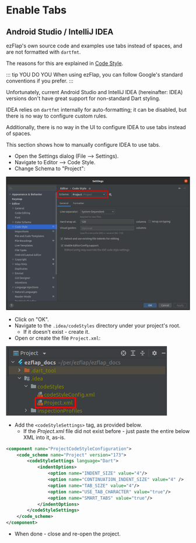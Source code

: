 
# Enable Tabs
## Android Studio / IntelliJ IDEA
ezFlap's own source code and examples use tabs instead of spaces, and are not formatted with `dartfmt`.

The reasons for this are explained in [Code Style](/misc/code-style/code-style.html).

::: tip YOU DO YOU
When using ezFlap, you can follow Google's standard conventions if you prefer.
:::

Unfortunately, current Android Studio and IntelliJ IDEA (hereinafter: IDEA) versions don't have great support for
non-standard Dart styling.

IDEA relies on `dartfmt` internally for auto-formatting; it can be disabled, but there is no way to configure custom
rules.

Additionally, there is no way in the UI to configure IDEA to use tabs instead of spaces.

This section shows how to manually configure IDEA to use tabs.

 * Open the Settings dialog (File --> Settings).
 * Navigate to Editor --> Code Style.
 * Change Schema to "Project":

![CodeStyleSchema.png](./assets/CodeStyleSchema.png)

 * Click on "OK".
 * Navigate to the `.idea/codeStyles` directory under your project's root.
   * If it doesn't exist - create it.
 * Open or create the file `Project.xml`:

![CodeStylePath.png](./assets/CodeStylePath.png)

 * Add the `<codeStyleSettings>` tag, as provided below.
   * If the _Project.xml_ file did not exist before - just paste the entire below XML into it, as-is.

```xml
<component name="ProjectCodeStyleConfiguration">
	<code_scheme name="Project" version="173">
		<codeStyleSettings language="Dart">
			<indentOptions>
				<option name="INDENT_SIZE" value="4"/>
				<option name="CONTINUATION_INDENT_SIZE" value="4" />
				<option name="TAB_SIZE" value="4"/>
				<option name="USE_TAB_CHARACTER" value="true"/>
				<option name="SMART_TABS" value="true"/>
			</indentOptions>
		</codeStyleSettings>
	</code_scheme>
</component>
```

 * When done - close and re-open the project.
